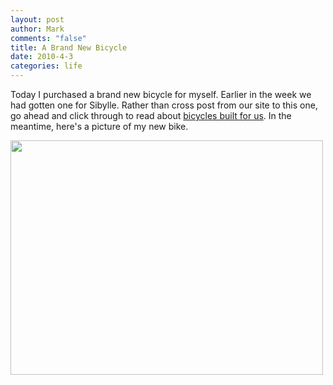 ```yaml
--- 
layout: post
author: Mark
comments: "false"
title: A Brand New Bicycle
date: 2010-4-3
categories: life
---
```

Today I purchased a brand new bicycle for myself. Earlier in the week we had gotten one for Sibylle. Rather than cross post from our site to this one, go ahead and click through to read about <a title="Bicycles Built for Us" href="http://sibylleandmark.wordpress.com/2010/04/03/on-a-bicycle-built-for-us/" target="_blank">bicycles built for us</a>. In the meantime, here's a picture of my new bike.

<a href="http://zanshin.net/wp-content/uploads/2010/04/4487598325_eeaf75d1e8.jpg"><img class="aligncenter size-full wp-image-2325" title="P1010040" src="http://zanshin.net/wp-content/uploads/2010/04/4487598325_eeaf75d1e8.jpg" alt="" width="500" height="375" /></a>
